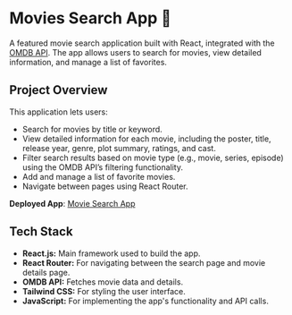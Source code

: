 # Movies Search App 🎥

A featured movie search application built with React, integrated with the [OMDB API](https://www.omdbapi.com/). The app allows users to search for movies, view detailed information, and manage a list of favorites.

## Project Overview

This application lets users:
- Search for movies by title or keyword.
- View detailed information for each movie, including the poster, title, release year, genre, plot summary, ratings, and cast.
- Filter search results based on movie type (e.g., movie, series, episode) using the OMDB API’s filtering functionality.
- Add and manage a list of favorite movies.
- Navigate between pages using React Router.

**Deployed App**: 
[Movie Search App](https://movie-search-app-reactjs.netlify.app/)

## Tech Stack

- **React.js:** Main framework used to build the app.
- **React Router:** For navigating between the search page and movie details page.
- **OMDB API:** Fetches movie data and details.
- **Tailwind CSS:** For styling the user interface.
- **JavaScript:** For implementing the app's functionality and API calls.
